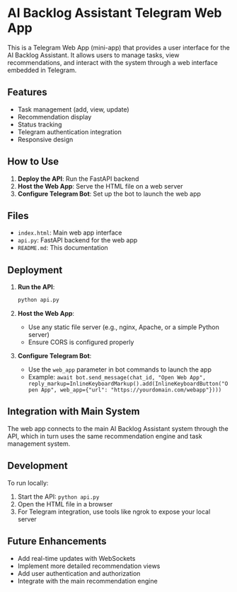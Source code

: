 


# AI Backlog Assistant Telegram Web App

This is a Telegram Web App (mini-app) that provides a user interface for the AI Backlog Assistant. It allows users to manage tasks, view recommendations, and interact with the system through a web interface embedded in Telegram.

## Features

- Task management (add, view, update)
- Recommendation display
- Status tracking
- Telegram authentication integration
- Responsive design

## How to Use

1. **Deploy the API**: Run the FastAPI backend
2. **Host the Web App**: Serve the HTML file on a web server
3. **Configure Telegram Bot**: Set up the bot to launch the web app

## Files

- `index.html`: Main web app interface
- `api.py`: FastAPI backend for the web app
- `README.md`: This documentation

## Deployment

1. **Run the API**:
   ```bash
   python api.py
   ```

2. **Host the Web App**:
   - Use any static file server (e.g., nginx, Apache, or a simple Python server)
   - Ensure CORS is configured properly

3. **Configure Telegram Bot**:
   - Use the `web_app` parameter in bot commands to launch the app
   - Example: `await bot.send_message(chat_id, "Open Web App", reply_markup=InlineKeyboardMarkup().add(InlineKeyboardButton("Open App", web_app={"url": "https://yourdomain.com/webapp"})))`

## Integration with Main System

The web app connects to the main AI Backlog Assistant system through the API, which in turn uses the same recommendation engine and task management system.

## Development

To run locally:
1. Start the API: `python api.py`
2. Open the HTML file in a browser
3. For Telegram integration, use tools like ngrok to expose your local server

## Future Enhancements

- Add real-time updates with WebSockets
- Implement more detailed recommendation views
- Add user authentication and authorization
- Integrate with the main recommendation engine


